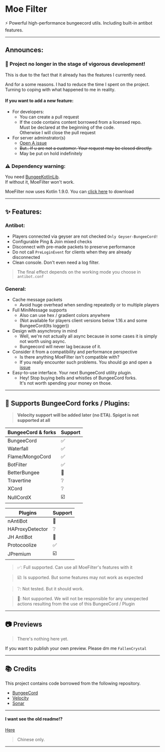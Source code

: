 # Moe Filter

⚡ Powerful high-performance bungeecord utils. Including built-in antibot features.

---

## Announces:  
### 🚧️ Project no longer in the stage of vigorous development!

This is due to the fact that it already has the features I currently need.  
  
And for a some reasons. I had to reduce the time I spent on the project.  
Turning to coping with what happened to me in reality. 

#### If you want to add a new feature:
  - For developers:
     - You can create a pull request
     - If the code contains content borrowed from a licensed repo.  
       Must be declared at the beginning of the code.  
       Otherwise I will close the pull request
  - For server adminstrator(s)
     - [Open A issue](https://github.com/CatMoe/MoeFilter/issues/new)
     - ~~But.. If u are not a customer. Your request may be closed directly.~~
     - May be put on hold indefinitely

### ⚠️ Dependency warning:  

You need [BungeeKotlinLib](https://github.com/LensMemory/BungeeKotlinLib).  
If without it, MoeFilter won't work.  
  
MoeFilter now uses Kotlin 1.9.0. You can [click here](https://github.com/LensMemory/BungeeKotlinLib/releases/download/1.9.0/BungeeKotlinLib-1.9.0.jar) to download

---

## ✨ Features:
### Antibot:  
  - Players connected via geyser are not checked `Only Geyser-BungeeCord!`
  - Configurable Ping & Join mixed checks
  - Disconnect with pre-made packets to preserve performance
  - Do not call `PreLoginEvent` for clients when they are already disconnected
  - Clean console. Don't even need a log filter.

> The final effect depends on the working mode you choose in `antibot.conf`

### General:  
  - Cache message packets
     - Avoid huge overhead when sending repeatedly or to multiple players
  - Full MiniMessage supports
     - Also can use hex / gradient colors anywhere
     - (Not available for players client versions below 1.16.x and some BungeeCord(Its logger))
  - Design with asynchrony in mind
     - Well, we're not actually all async because in some cases it is simply not worth using async.
     - Bungeecord will never lag because of it.
  - Consider it from a compatibility and performance perspective
     - Is there anything MoeFilter isn't compatible with?
     - If you really encounter such problems. You should go and open a [issue](https://github.com/CatMoe/MoeFilter/issues)
  - Easy-to-use interface. Your next BungeeCord utility plugin.
     - Hey! Stop buying bells and whistles of BungeeCord forks.  
       It's not worth spending your money on those.  

---

## 🔧 Supports BungeeCord forks / Plugins:  

> **Velocity support will be added later (no ETA). Spigot is not supported at all**

| BungeeCord & forks | Support |
|--------------------|---------|
| BungeeCord         | ✅ |
| Waterfall          | ✅ |
| Flame/MongoCord    | ✅ |
| BotFilter          | ✅ |
| BetterBungee       | 🛑 |
| Travertine         | ❔ |
| XCord              | ❔ |
| NullCordX          | ☑️ |

| Plugins            | Support |
|--------------------|---------|
| nAntiBot | 🛑 |
| HAProxyDetector | ❔ |
| JH AntiBot | 🛑 |
| Protocoolize | ✅ |
| JPremium | ☑️ |

> ✅: Full supported. Can use all MoeFilter's features with it

> ☑️: Is supported. But some features may not work as expected

> ❔: Not tested. But it should work.

> 🛑: Not supported. We will not be responsible for any unexpected actions resulting from the use of this BungeeCord / Plugin

---

## 📷 Previews

> There's nothing here yet.

If you want to publish your own preview. Please dm me `FallenCrystal`

---

## 📚 Credits

This project contains code borrowed from the following repository.
  - [BungeeCord](https://github.com/SpigotMC/BungeeCord)
  - [Velocity](https://github.com/PaperMC/Velocity)
  - [Sonar](https://github.com/jonesdevelopment/sonar)

---

#### I want see the old readme!?

[Here](https://github.com/CatMoe/MoeFilter/blob/stray/readme/legacy.md)

> Chinese only.

---
